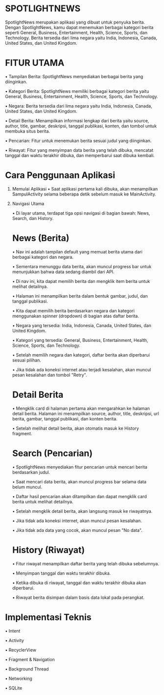 # SPOTLIGHTNEWS
SpotlightNews merupakan aplikasi yang dibuat untuk penyuka berita. Dengan SpotlightNews, kamu dapat menemukan berbagai kategori berita seperti General, Business, Entertainment, Health, Science, Sports, dan Technology. Berita tersedia dari lima negara yaitu India, Indonesia, Canada, United States, dan United Kingdom.

# FITUR UTAMA
• Tampilan Berita: SpotlightNews menyediakan berbagai berita yang diinginkan.

• Kategori Berita: SpotlightNews memiliki berbagai kategori berita yaitu General, Business, Entertainment, Health, Science, Sports, dan Technology.

• Negara: Berita tersedia dari lima negara yaitu India, Indonesia, Canada, United States, dan United Kingdom.

• Detail Berita: Menampilkan informasi lengkap dari berita yaitu source, author, title, gambar, deskripsi, tanggal publikasi, konten, dan tombol untuk membuka situs berita.

• Pencarian: Fitur untuk menemukan berita sesuai judul yang diinginkan.

• Riwayat: Fitur yang menyimpan data berita yang telah dibuka, mencatat tanggal dan waktu terakhir dibuka, dan memperbarui saat dibuka kembali.

# Cara Penggunaan Aplikasi
1. Memulai Aplikasi
    •	Saat aplikasi pertama kali dibuka, akan menampilkan SampulActivity selama beberapa detik sebelum masuk ke MainActivity.
   
2. Navigasi Utama
   
    •	Di layar utama, terdapat tiga opsi navigasi di bagian bawah: News, Search, dan History.


   # News (Berita)
   
    •	Nav ini adalah tampilan default yang memuat berita utama dari berbagai kategori dan negara.
   
    •	Sementara menunggu data berita, akan muncul progress bar untuk menunjukkan bahwa data sedang diambil dari API.
   
    •	Di nav ini, kita dapat memilih berita dan mengklik item berita untuk melihat detailnya.
   
    •	Halaman ini menampilkan berita dalam bentuk gambar, judul, dan tanggal publikasi.
   
    •	Kita dapat memilih berita berdasarkan negara dan kategori menggunakan spinner (dropdown) di bagian atas daftar berita.
   
    •	Negara yang tersedia: India, Indonesia, Canada, United States, dan United Kingdom.
   
    •	Kategori yang tersedia: General, Business, Entertainment, Health, Science, Sports, dan Technology.
   
    •	Setelah memilih negara dan kategori, daftar berita akan diperbarui sesuai pilihan.
   
    •	Jika tidak ada koneksi internet atau terjadi kesalahan, akan muncul pesan kesalahan dan tombol "Retry".
   

   # Detail Berita
   
    •	Mengklik card di halaman pertama akan mengarahkan ke halaman detail berita. Halaman ini menampilkan source, author, title, deskripsi, url berita, gambar, tanggal publikasi, dan konten berita.
   
    •	Setelah melihat detail berita, akan otomatis masuk ke History fragment.

   # Search (Pencarian)
   
    •	SpotlightNews menyediakan fitur pencarian untuk mencari berita berdasarkan judul.
   
    •	Saat mencari data berita, akan muncul progress bar selama data belum muncul.
   
    •	Daftar hasil pencarian akan ditampilkan dan dapat mengklik card berita untuk melihat detailnya.
   
    •	Setelah mengklik detail berita, akan langsung masuk ke riwayatnya.
   
    •	Jika tidak ada koneksi internet, akan muncul pesan kesalahan.
   
    •	Jika tidak ada data yang cocok, akan muncul pesan "No data".

   # History (Riwayat)
   
    •	Fitur riwayat menampilkan daftar berita yang telah dibuka sebelumnya.
   
    •	Menyimpan tanggal dan waktu terakhir dibuka.
   
    •	Ketika dibuka di riwayat, tanggal dan waktu terakhir dibuka akan diperbarui.
   
    •	Riwayat berita disimpan dalam basis data lokal pada perangkat.

# Implementasi Teknis
• Intent

• Activity

• RecyclerView

• Fragment & Navigation

• Background Thread

• Networking

• SQLite
